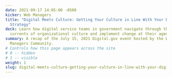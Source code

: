 ```yaml
---
date: 2021-09-17 14:05:00 -0500
kicker: Web Managers
title: "Digital Meets Culture: Getting Your Culture in Line With Your Digital
  Strategy"
deck: Learn how digital service teams in government navigate through the
  currents of organizational culture and implement change at their agencies.
summary: A recap of the July 15, 2021 Digital.gov event hosted by the Web
  Managers Community.
# Controls how this page appears across the site
# 0 -- hidden
# 1 -- visible
weight: 1
slug: digital-meets-culture-getting-your-culture-in-line-with-your-digital-strategy
---
```

